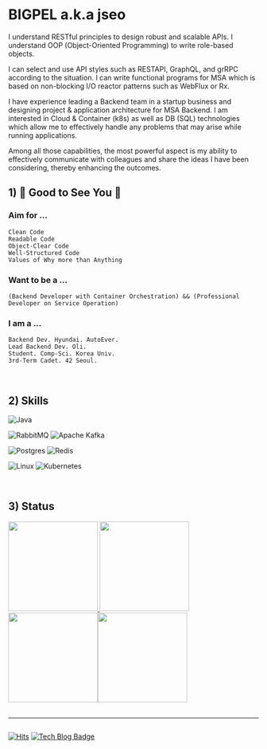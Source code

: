 # BIGPEL a.k.a jseo

I understand RESTful principles to design robust and scalable APIs.
I understand OOP (Object-Oriented Programming) to write role-based objects.

I can select and use API styles such as RESTAPI, GraphQL, and grRPC according to the situation.
I can write functional programs for MSA which is based on non-blocking I/O reactor patterns such as WebFlux or Rx.

I have experience leading a Backend team in a startup business and designing project & application architecture for MSA Backend.
I am interested in Cloud & Container (k8s) as well as DB (SQL) technologies which allow me to effectively handle any problems that may arise while running applications.

Among all those capabilities, the most powerful aspect is my ability to effectively communicate with colleagues and share the ideas I have been considering, thereby enhancing the outcomes.

## 1) 👋 Good to See You 👋
### Aim for ...
	Clean Code
	Readable Code
	Object-Clear Code
	Well-Structured Code
	Values of Why more than Anything

### Want to be a ...
	(Backend Developer with Container Orchestration) && (Professional Developer on Service Operation)

### I am a ...
	Backend Dev. Hyundai. AutoEver.
	Lead Backend Dev. Oli.
	Student. Comp-Sci. Korea Univ.
	3rd-Term Cadet. 42 Seoul.

<br/>

## 2) Skills
![Java](https://img.shields.io/badge/java-%23ED8B00.svg?style=for-the-badge&logo=openjdk&logoColor=white)

![RabbitMQ](https://img.shields.io/badge/Rabbitmq-FF6600?style=for-the-badge&logo=rabbitmq&logoColor=white)
![Apache Kafka](https://img.shields.io/badge/Apache%20Kafka-000?style=for-the-badge&logo=apachekafka)


![Postgres](https://img.shields.io/badge/postgres-%23316192.svg?style=for-the-badge&logo=postgresql&logoColor=white)
![Redis](https://img.shields.io/badge/redis-%23DD0031.svg?style=for-the-badge&logo=redis&logoColor=white)

![Linux](https://img.shields.io/badge/Linux-FCC624?style=for-the-badge&logo=linux&logoColor=black)
![Kubernetes](https://img.shields.io/badge/kubernetes-%23326ce5.svg?style=for-the-badge&logo=kubernetes&logoColor=white)

<br/>

## 3) Status
<div style="display:flex" align="center">

  <a target="_blank" rel="noreferrer noopener" href="https://solved.ac/profile/bigpel66">
    <img height="180em" src="http://mazassumnida.wtf/api/v2/generate_badge?boj=bigpel66">
    <img height="180em" src="http://mazandi.herokuapp.com/api?handle=bigpel66&theme=dark">
  </a>

</div>
<div style="display:flex" align="center">

  <img height="180em" src="https://github-readme-stats.vercel.app/api?username=bigpel66&show_icons=true&count_private=true&hide_border=true&theme=github_dark">
  <img height="180em" src="https://github-readme-stats.vercel.app/api/top-langs/?username=bigpel66&hide_border=true&layout=compact&theme=github_dark">

</div>

<br/>

<hr/>

<div style="display:flex" align="center">

[![Hits](https://hits.seeyoufarm.com/api/count/incr/badge.svg?url=https%3A%2F%2Fgithub.com%2Fbigpel66&count_bg=%2379C83D&title_bg=%23555555&icon=&icon_color=%23E7E7E7&title=hits&edge_flat=false)](https://hits.seeyoufarm.com)
[![Tech Blog Badge](http://img.shields.io/badge/-Blog-gray?style=flat&logo=stackoverflow&logoColor=white&link=https://bigpel66.oopy.io/)](https://bigpel66.oopy.io)

</div>
